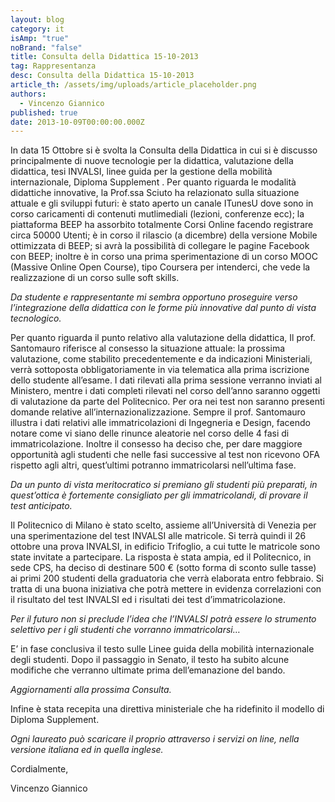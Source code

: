 ```yaml
---
layout: blog
category: it
isAmp: "true"
noBrand: "false"
title: Consulta della Didattica 15-10-2013
tag: Rappresentanza
desc: Consulta della Didattica 15-10-2013
article_th: /assets/img/uploads/article_placeholder.png
authors:
  - Vincenzo Giannico
published: true
date: 2013-10-09T00:00:00.000Z
---
```


In data 15 Ottobre si è svolta la Consulta della Didattica in cui si è discusso principalmente di nuove tecnologie per la didattica, valutazione della didattica, tesi INVALSI, linee guida per la gestione della mobilità internazionale, Diploma Supplement . Per quanto riguarda le modalità didattiche innovative, la Prof.ssa Sciuto ha relazionato sulla situazione attuale e gli sviluppi futuri: è stato aperto un canale ITunesU dove sono in corso caricamenti di contenuti mutlimediali (lezioni, conferenze ecc); la piattaforma BEEP ha assorbito totalmente Corsi Online facendo registrare circa 50000 Utenti; è in corso il rilascio (a dicembre) della versione Mobile ottimizzata di BEEP; si avrà la possibilità di collegare le pagine Facebook con BEEP; inoltre è in corso una prima sperimentazione di un corso MOOC (Massive Online Open Course), tipo Coursera per intenderci, che vede la realizzazione di un corso sulle soft skills.

_Da studente e rappresentante mi sembra opportuno proseguire verso l’integrazione della didattica con le forme più innovative dal punto di vista tecnologico._

Per quanto riguarda il punto relativo alla valutazione della didattica, Il prof. Santomauro riferisce al consesso la situazione attuale: la prossima valutazione, come stabilito precedentemente e da indicazioni Ministeriali, verrà sottoposta obbligatoriamente in via telematica alla prima iscrizione dello studente all’esame. I dati rilevati alla prima sessione verranno inviati al Ministero, mentre i dati completi rilevati nel corso dell’anno saranno oggetti di valutazione da parte del Politecnico. Per ora nei test non saranno presenti domande relative all’internazionalizzazione. Sempre il prof. Santomauro illustra i dati relativi alle immatricolazioni di Ingegneria e Design, facendo notare come vi siano delle rinunce aleatorie nel corso delle 4 fasi di immatricolazione. Inoltre il consesso ha deciso che, per dare maggiore opportunità agli studenti che nelle fasi successive al test non ricevono OFA rispetto agli altri, quest’ultimi potranno immatricolarsi nell’ultima fase.

_Da un punto di vista meritocratico si premiano gli studenti più preparati, in quest’ottica è fortemente consigliato per gli immatricolandi, di provare il test anticipato._

Il Politecnico di Milano è stato scelto, assieme all’Università di Venezia per una sperimentazione del test INVALSI alle matricole. Si terrà quindi il 26 ottobre una prova INVALSI, in edificio Trifoglio, a cui tutte le matricole sono state invitate a partecipare. La risposta è stata ampia, ed il Politecnico, in sede CPS, ha deciso di destinare 500 € (sotto forma di sconto sulle tasse) ai primi 200 studenti della graduatoria che verrà elaborata entro febbraio. Si tratta di una buona iniziativa che potrà mettere in evidenza correlazioni con il risultato del test INVALSI ed i risultati dei test d’immatricolazione.

_Per il futuro non si preclude l’idea che l’INVALSI potrà essere lo strumento selettivo per i gli studenti che vorranno immatricolarsi…_

E’ in fase conclusiva il testo sulle Linee guida della mobilità internazionale degli studenti. Dopo il passaggio in Senato, il testo ha subito alcune modifiche che verranno ultimate prima dell’emanazione del bando.

_Aggiornamenti alla prossima Consulta._

Infine è stata recepita una direttiva ministeriale che ha ridefinito il modello di Diploma Supplement.

_Ogni laureato può scaricare il proprio attraverso i servizi on line, nella versione italiana ed in quella inglese._

Cordialmente,

Vincenzo Giannico
